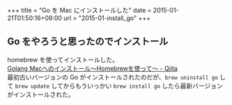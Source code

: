 +++
title = "Go を Mac にインストールした"
date = 2015-01-21T01:50:16+09:00
url = "2015-01-install_go"
+++

## Go をやろうと思ったのでインストール

homebrew を使ってインストールした。  
[Golang Macへのインストール〜Homebrewを使って〜 - Qiita](http://qiita.com/megu_ma/items/7208be8de52b712955a0)  
最初古いバージョンの Go がインストールされたのだが、`brew uninstall go` して `brew update` してからもういっかい `brew install go` したら最新バージョンがインストールされた。
